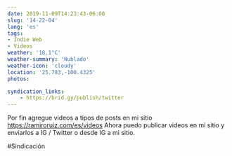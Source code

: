 ```yaml
---
date: 2019-11-09T14:23:43-06:00
slug: '14-22-04'
lang: 'es'
tags:
- Indie Web
- Videos
weather: '18.1°C'
weather-summary: 'Nublado'
weather-icon: 'cloudy'
location: '25.783,-100.4325'
photos:

syndication_links:
    - https://brid.gy/publish/twitter
---
```

Por fin agregue videos a tipos de posts en mi sitio https://ramiroruiz.com/es/videos
Ahora puedo publicar videos en mi sitio y enviarlos a IG / Twitter o desde IG a mi sitio.

  #Sindicación